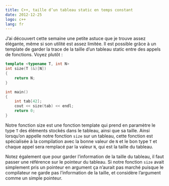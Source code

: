 ```yaml
---
title: C++, taille d’un tableau static en temps constant
date: 2012-12-25
logo: c++
lang: fr
---
```


J’ai découvert cette semaine une petite astuce que je trouve assez
élégante, même si son utilité est assez limitée. Il est possible
grâce à un template de garder la trace de la taille d’un tableau
static entre des appels de fonctions. Voyez plutôt :

```c++
template <typename T, int N>
int size(T (&)[N])
{
    return N;
}

int main()
{
    int tab[42];
    cout << size(tab) << endl;
    return 0;
}
```

Notre fonction size est une fonction template qui prend en paramètre
le type `T` des éléments stockés dans le tableau, ainsi que sa taille.
Ainsi lorsqu’on appelle notre fonction `size` sur un tableau, cette
fonction est spécialisée à la compilation avec la bonne valeur de `N`
et le bon type `T` et chaque appel sera remplacé par la valeur `N`, qui est
la taille du tableau.

Notez également que pour garder l’information de la taille du
tableau, il faut passer une référence sur le pointeur du tableau.
Si notre fonction `size` avait simplement pris un pointeur en argument
ça n’aurait pas marché puisque le compilateur ne garde pas
l’information de la taille, et considère l’argument comme un simple
pointeur.
